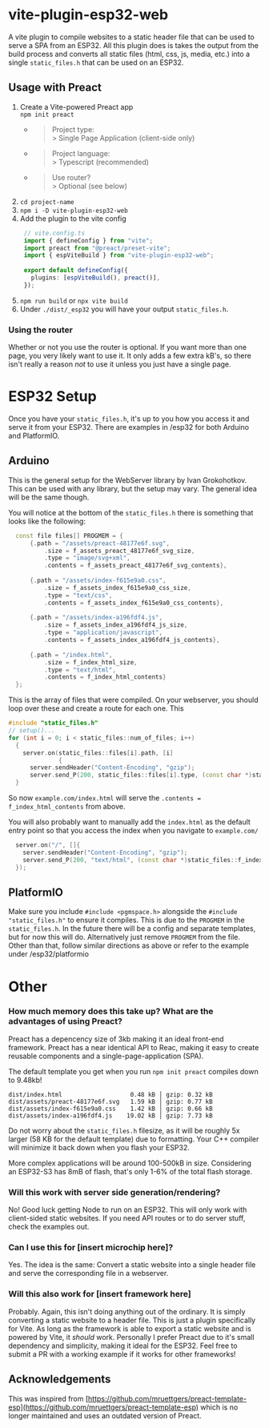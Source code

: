 # vite-plugin-esp32-web
A vite plugin to compile websites to a static header file that can be used to serve a SPA from an ESP32. All this plugin does is takes the output from the build process and converts all static files (html, css, js, media, etc.) into a single `static_files.h` that can be used on an ESP32.




## Usage with Preact
1. Create a Vite-powered Preact app  
  `npm init preact`
   - >Project type:  
     >\> Single Page Application (client-side only)
   - >Project language:  
     > \> Typescript (recommended)
   - >Use router?  
     >\> Optional (see below)
2. `cd project-name`
3. `npm i -D vite-plugin-esp32-web`
4. Add the plugin to the vite config
   ```ts
    // vite.config.ts
    import { defineConfig } from "vite";
    import preact from "@preact/preset-vite";
    import { espViteBuild } from "vite-plugin-esp32-web";
    
    export default defineConfig({
      plugins: [espViteBuild(), preact()],
    });
    ```
5. `npm run build` or `npx vite build`
6. Under `./dist/_esp32` you will have your output `static_files.h`. 

### Using the router
Whether or not you use the router is optional. If you want more than one page, you very likely want to use it. It only adds a few extra kB's, so there isn't really a reason _not_ to use it unless you just have a single page.  
  


# ESP32 Setup
Once you have your `static_files.h`, it's up to you how you access it and serve it from your ESP32. There are examples in /esp32 for both Arduino and PlatformIO. 

## Arduino
This is the general setup for the WebServer library by Ivan Grokohotkov. This can be used with any library, but the setup may vary. The general idea will be the same though.

You will notice at the bottom of the `static_files.h` there is something that looks like the following:  
```c++
  const file files[] PROGMEM = {
      {.path = "/assets/preact-48177e6f.svg",
          .size = f_assets_preact_48177e6f_svg_size,
          .type = "image/svg+xml",
          .contents = f_assets_preact_48177e6f_svg_contents},
    
      {.path = "/assets/index-f615e9a0.css",
          .size = f_assets_index_f615e9a0_css_size,
          .type = "text/css",
          .contents = f_assets_index_f615e9a0_css_contents},
    
      {.path = "/assets/index-a196fdf4.js",
          .size = f_assets_index_a196fdf4_js_size,
          .type = "application/javascript",
          .contents = f_assets_index_a196fdf4_js_contents},
    
      {.path = "/index.html",
          .size = f_index_html_size,
          .type = "text/html",
          .contents = f_index_html_contents}
  };
```

This is the array of files that were compiled. On your webserver, you should loop over these and create a route for each one. This 
```c++
#include "static_files.h"
// setup()...
for (int i = 0; i < static_files::num_of_files; i++)
  {
    server.on(static_files::files[i].path, [i]
              {
      server.sendHeader("Content-Encoding", "gzip");
      server.send_P(200, static_files::files[i].type, (const char *)static_files::files[i].contents, static_files::files[i].size); });
  }
```
So now `example.com/index.html` will serve the `.contents = f_index_html_contents` from above.  

You will also probably want to manually add the `index.html` as the default entry point so that you access the index when you navigate to `example.com/`
```c++
  server.on("/", []{
    server.sendHeader("Content-Encoding", "gzip");
    server.send_P(200, "text/html", (const char *)static_files::f_index_html_contents, static_files::f_index_html_size);
  });
```

## PlatformIO

Make sure you include `#include <pgmspace.h>` alongside the `#include "static_files.h"` to ensure it compiles. This is due to the `PROGMEM` in the `static_files.h`. In the future there will be a config and separate templates, but for now this will do. Alternatively just remove `PROGMEM` from the file.  
Other than that, follow similar directions as above or refer to the example under /esp32/platformio

# Other

### How much memory does this take up? What are the advantages of using Preact?
Preact has a depencency size of 3kb making it an ideal front-end framework. Preact has a near identical API to Reac, making it easy to create reusable components and a single-page-application (SPA).  

The default template you get when you run `npm init preact` compiles down to 9.48kb!
```
dist/index.html                   0.48 kB │ gzip: 0.32 kB
dist/assets/preact-48177e6f.svg   1.59 kB │ gzip: 0.77 kB
dist/assets/index-f615e9a0.css    1.42 kB │ gzip: 0.66 kB
dist/assets/index-a196fdf4.js    19.02 kB │ gzip: 7.73 kB
```
Do not worry about the `static_files.h` filesize, as it will be roughly 5x larger (58 KB for the default template) due to formatting. Your C++ compiler will minimize it back down when you flash your ESP32.  

More complex applications will be around 100-500kB in size. Considering an ESP32-S3 has 8mB of flash, that's only 1-6% of the total flash storage.

### Will this work with server side generation/rendering?
No! Good luck getting Node to run on an ESP32. This will only work with client-sided static websites. If you need API routes or to do server stuff, check the examples out.

### Can I use this for [insert microchip here]?
Yes. The idea is the same: Convert a static website into a single header file and serve the corresponding file in a webserver. 

### Will this also work for [insert framework here]
Probably. Again, this isn't doing anything out of the ordinary. It is simply converting a static website to a header file. This is just a plugin specifically for Vite. As long as the framework is able to export a static website and is powered by Vite, it _should_ work. Personally I prefer Preact due to it's small dependency and simplicity, making it ideal for the ESP32. Feel free to submit a PR with a working example if it works for other frameworks!

## Acknowledgements
This was inspired from [https://github.com/mruettgers/preact-template-esp](https://github.com/mruettgers/preact-template-esp) which is no longer maintained and uses an outdated version of Preact.

